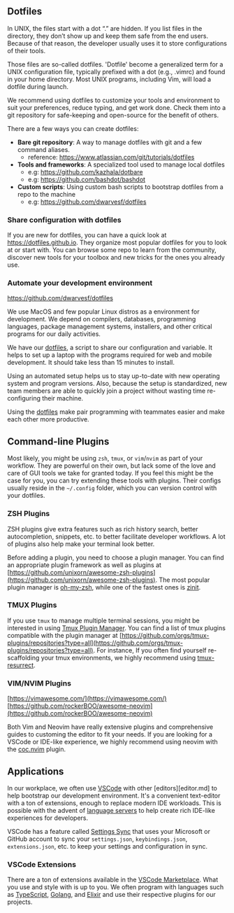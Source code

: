 ## Dotfiles

In UNIX, the files start with a dot “.” are hidden. If you list files in the directory, they don’t show up and keep them safe from the end users. Because of that reason, the developer usually uses it to store configurations of their tools.

Those files are so-called dotfiles. 'Dotfile' become a generalized term for a UNIX configuration file, typically prefixed with a dot (e.g., .vimrc) and found in your home directory. Most UNIX programs, including Vim, will load a dotfile during launch.

We recommend using dotfiles to customize your tools and environment to suit your preferences, reduce typing, and get work done. Check them into a git repository for safe-keeping and open-source for the benefit of others.

There are a few ways you can create dotfiles:
- **Bare git repository**: A way to manage dotfiles with git and a few command aliases.
  - reference: https://www.atlassian.com/git/tutorials/dotfiles
- **Tools and frameworks**: A specialized tool used to manage local dotfiles
  - e.g: https://github.com/kazhala/dotbare
  - e.g: https://github.com/bashdot/bashdot
- **Custom scripts**: Using custom bash scripts to bootstrap dotfiles from a repo to the machine
  - e.g: https://github.com/dwarvesf/dotfiles

### Share configuration with dotfiles

If you are new for dotfiles, you can have a quick look at https://dotfiles.github.io. They organize most popular dotfiles for you to look at or start with. You can browse some repo to learn from the community, discover new tools for your toolbox and new tricks for the ones you already use.

### Automate your development environment

https://github.com/dwarvesf/dotfiles

We use MacOS and few popular Linux distros as a environment for development. We depend on compilers, databases, programming languages, package management systems, installers, and other critical programs for our daily activities.

We have our [dotfiles](https://github.com/dwarvesf/dotfiles), a script to share our configuration and variable. It helps to set up a laptop with the programs required for web and mobile development. It should take less than 15 minutes to install.

Using an automated setup helps us to stay up-to-date with new operating system and program versions. Also, because the setup is standardized, new team members are able to quickly join a project without wasting time re-configuring their machine.

Using the [dotfiles](https://github.com/dwarvesf/dotfiles) make pair programming with teammates easier and make each other more productive.

## Command-line Plugins

Most likely, you might be using `zsh`, `tmux`, or `vim`/`nvim` as part of your workflow. They are powerful on their own, but lack some of the love and care of GUI tools we take for granted today. If you feel this might be the case for you, you can try extending these tools with plugins. Their configs usually reside in the `~/.config` folder, which you can version control with your dotfiles.

### ZSH Plugins

ZSH plugins give extra features such as rich history search, better autocompletion, snippets, etc. to better facilitate developer workflows. A lot of plugins also help make your terminal look better.

Before adding a plugin, you need to choose a plugin manager. You can find an appropriate plugin framework as well as plugins at [https://github.com/unixorn/awesome-zsh-plugins](https://github.com/unixorn/awesome-zsh-plugins). The most popular plugin manager is [oh-my-zsh](https://ohmyz.sh/), while one of the fastest ones is [zinit](https://github.com/zdharma-continuum/zinit).

### TMUX Plugins

If you use `tmux` to manage multiple terminal sessions, you might be interested in using [Tmux Plugin Manager](https://github.com/tmux-plugins/tpm). You can find a list of tmux plugins compatible with the plugin manager at [https://github.com/orgs/tmux-plugins/repositories?type=all](https://github.com/orgs/tmux-plugins/repositories?type=all). For instance, If you often find yourself re-scaffolding your tmux environments, we highly recommend using [tmux-resurrect](https://github.com/tmux-plugins/tmux-resurrect).

### VIM/NVIM Plugins

[https://vimawesome.com/](https://vimawesome.com/)
[https://github.com/rockerBOO/awesome-neovim](https://github.com/rockerBOO/awesome-neovim)

Both Vim and Neovim have really extensive plugins and comprehensive guides to customing the editor to fit your needs. If you are looking for a VSCode or IDE-like experience, we highly recommend using neovim with the [coc.nvim](https://github.com/neoclide/coc.nvim) plugin.

## Applications

In our workplace, we often use [VSCode](https://code.visualstudio.com/) with other [editors][editor.md] to help bootstrap our development environment. It's a convenient text-editor with a ton of extensions, enough to replace modern IDE workloads. This is possible with the advent of [language servers](https://code.visualstudio.com/api/language-extensions/language-server-extension-guide) to help create rich IDE-like experiences for developers.

VSCode has a feature called [Settings Sync](https://code.visualstudio.com/docs/editor/settings-sync) that uses your Microsoft or GitHub account to sync your `settings.json`, `keybindings.json`, `extensions.json`, etc. to keep your settings and configuration in sync.

### VSCode Extensions

There are a ton of extensions available in the [VSCode Marketplace](https://marketplace.visualstudio.com/vscode). What you use and style with is up to you. We often program with languages such as [TypeScript](https://marketplace.visualstudio.com/items?itemName=ms-vscode.vscode-typescript-next), [Golang](https://code.visualstudio.com/docs/languages/go), and [Elixir](https://marketplace.visualstudio.com/items?itemName=JakeBecker.elixir-ls) and use their respective plugins for our projects.
